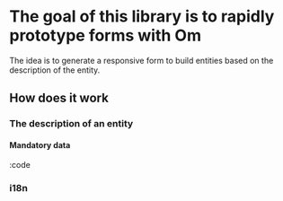 # The goal of this library is to rapidly prototype forms with Om

The idea is to generate a responsive form to build entities based on the description of the entity.

## How does it work

### The description of an entity

#### Mandatory data

:code


### i18n
